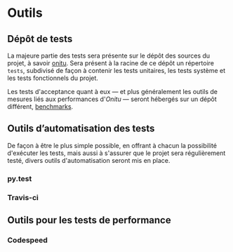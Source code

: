 # Outils

## Dépôt de tests

La majeure partie des tests sera présente sur le dépôt des sources du projet, à savoir [onitu](https://github.com/onitu/onitu). Sera présent à la racine de ce dépôt un répertoire `tests`, subdivisé de façon à contenir les tests unitaires, les tests système et les tests fonctionnels du projet.

Les tests d'acceptance quant à eux — et plus généralement les outils de mesures liés aux performances d'*Onitu* — seront hébergés sur un dépôt différent, [benchmarks](https://github.com/onitu/benchmarks).


## Outils d’automatisation des tests

De façon à être le plus simple possible, en offrant à chacun la possibilité d'exécuter les tests, mais aussi à s'assurer que le projet sera régulièrement testé, divers outils d'automatisation seront mis en place.

### py.test

### Travis-ci


## Outils pour les tests de performance

### Codespeed
